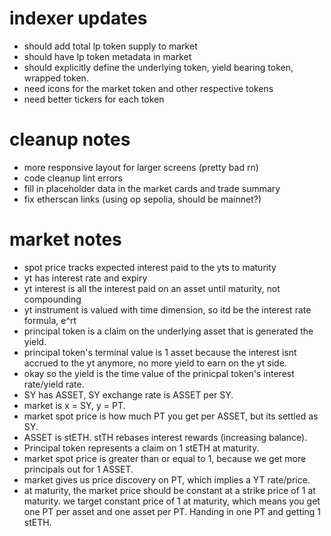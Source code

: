 # indexer updates
- should add total lp token supply to market
- should have lp token metadata in market
- should explicitly define the underlying token, yield bearing token, wrapped token.
- need icons for the market token and other respective tokens
- need better tickers for each token

# cleanup notes
- more responsive layout for larger screens (pretty bad rn)
- code cleanup lint errors
- fill in placeholder data in the market cards and trade summary
- fix etherscan links (using op sepolia, should be mainnet?)


# market notes
- spot price tracks expected interest paid to the yts to maturity
- yt has interest rate and expiry
- yt interest is all the interest paid on an asset until maturity, not compounding
- yt instrument is valued with time dimension, so itd be the interest rate formula, e^rt
- principal token is a claim on the underlying asset that is generated the yield. 
- principal token's terminal value is 1 asset because the interest isnt accrued to the yt anymore, no more yield to earn on the yt side.
- okay so the yield is the time value of the prinicpal token's interest rate/yield rate.
- SY has ASSET, SY exchange rate is ASSET per SY.
- market is x = SY, y = PT.
- market spot price is how much PT you get per ASSET, but its settled as SY.
- ASSET is stETH. stTH rebases interest rewards (increasing balance).
- Principal token represents a claim on 1 stETH at maturity.
- market spot price is greater than or equal to 1, because we get more principals out for 1 ASSET.
- market gives us price discovery on PT, which implies a YT rate/price.
- at maturity, the market price should be constant at a strike price of 1 at maturity. we target constant price of 1 at maturity, which means you get one PT per asset and one asset per PT. Handing in one PT and getting 1 stETH.

